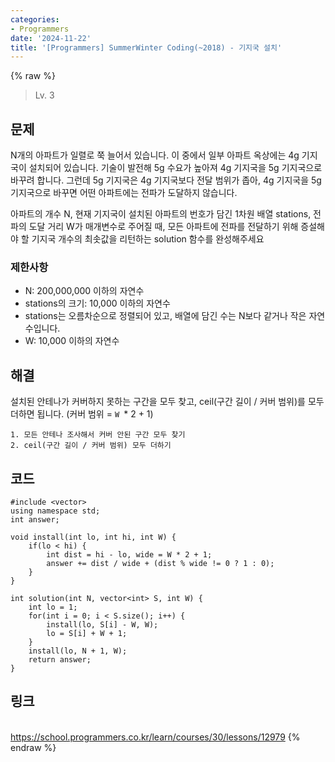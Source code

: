 ```yaml
---
categories:
- Programmers
date: '2024-11-22'
title: '[Programmers] SummerWinter Coding(~2018) - 기지국 설치'
---
```


{% raw %}
> Lv. 3<br>

## 문제
N개의 아파트가 일렬로 쭉 늘어서 있습니다. 이 중에서 일부 아파트 옥상에는 4g 기지국이 설치되어 있습니다. 기술이 발전해 5g 수요가 높아져 4g 기지국을 5g 기지국으로 바꾸려 합니다. 그런데 5g 기지국은 4g 기지국보다 전달 범위가 좁아, 4g 기지국을 5g 기지국으로 바꾸면 어떤 아파트에는 전파가 도달하지 않습니다.

아파트의 개수 N, 현재 기지국이 설치된 아파트의 번호가 담긴 1차원 배열 stations, 전파의 도달 거리 W가 매개변수로 주어질 때, 모든 아파트에 전파를 전달하기 위해 증설해야 할 기지국 개수의 최솟값을 리턴하는 solution 함수를 완성해주세요

### 제한사항
-   N: 200,000,000 이하의 자연수
-   stations의 크기: 10,000 이하의 자연수
-   stations는 오름차순으로 정렬되어 있고, 배열에 담긴 수는 N보다 같거나 작은 자연수입니다.
-   W: 10,000 이하의 자연수

## 해결
설치된 안테나가 커버하지 못하는 구간을 모두 찾고, ceil(구간 길이 / 커버 범위)를 모두 더하면 됩니다. (커버 범위 = `W `* 2 + 1)

```
1. 모든 안테나 조사해서 커버 안된 구간 모두 찾기
2. ceil(구간 길이 / 커버 범위) 모두 더하기
```

## 코드
```
#include <vector>
using namespace std;
int answer;

void install(int lo, int hi, int W) {
    if(lo < hi) {
        int dist = hi - lo, wide = W * 2 + 1;
        answer += dist / wide + (dist % wide != 0 ? 1 : 0);
    }
}

int solution(int N, vector<int> S, int W) {
    int lo = 1;
    for(int i = 0; i < S.size(); i++) {
        install(lo, S[i] - W, W);
        lo = S[i] + W + 1;
    }
    install(lo, N + 1, W);
    return answer;
}
```

## 링크
<br>https://school.programmers.co.kr/learn/courses/30/lessons/12979
{% endraw %}